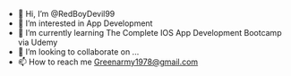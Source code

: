 - 👋 Hi, I’m @RedBoyDevil99
- 👀 I’m interested in App Development
- 🌱 I’m currently learning The Complete IOS App Development Bootcamp via Udemy
- 💞️ I’m looking to collaborate on ...
- 📫 How to reach me Greenarmy1978@gmail.com

<!---
RedBoyDevil99/RedBoyDevil99 is a ✨ special ✨ repository because its `README.md` (this file) appears on your GitHub profile.
You can click the Preview link to take a look at your changes.
--->
